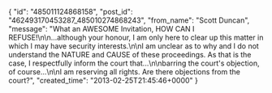 {
   "id": "485011124868158",
   "post_id": "462493170453287_485010274868243",
   "from_name": "Scott Duncan",
   "message": "What an AWESOME Invitation, HOW CAN I REFUSE!\n\n...although your honour, I am only here to clear up this matter in which I may have security interests.\n\nI am unclear as to why and I do not understand the NATURE and CAUSE of these proceedings. As that is the case, I respectfully inform the court that...\n\nbarring the court's objection, of course...\n\nI am reserving all rights. Are there objections from the court?",
   "created_time": "2013-02-25T21:45:46+0000"
 }
